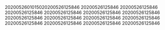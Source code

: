 2020052601015020200526125846
20200526125846
20200526125846
20200526125846
20200526125846
20200526125846
20200526125846
20200526125846
20200526125846
20200526125846
20200526125846
20200526125846
20200526125846
20200526125846
20200526125846
